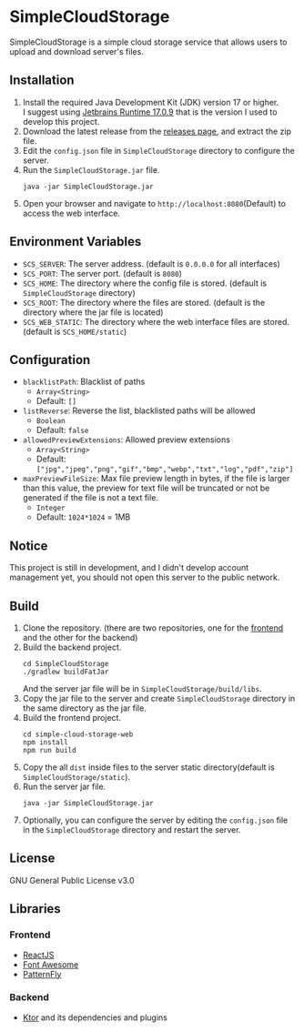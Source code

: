 # SimpleCloudStorage

SimpleCloudStorage is a simple cloud storage service that allows users to upload and download server's files.

## Installation

1. Install the required Java Development Kit (JDK) version 17 or higher.  
   I suggest using [Jetbrains Runtime 17.0.9](https://github.com/JetBrains/JetBrainsRuntime/tree/jdk-17.0.9%2B7)
   that is the version I used to develop this project.
2. Download the latest release from the [releases page](https://github.com/littlexfish/SimpleCloudStorage/releases),
   and extract the zip file.
3. Edit the `config.json` file in `SimpleCloudStorage` directory to configure the server.
4. Run the `SimpleCloudStorage.jar` file.
   ```shell
   java -jar SimpleCloudStorage.jar
   ```
5. Open your browser and navigate to `http://localhost:8080`(Default) to access the web interface.

## Environment Variables

- `SCS_SERVER`: The server address. (default is `0.0.0.0` for all interfaces)
- `SCS_PORT`: The server port. (default is `8080`)
- `SCS_HOME`: The directory where the config file is stored. (default is `SimpleCloudStorage` directory)
- `SCS_ROOT`: The directory where the files are stored. (default is the directory where the jar file is located)
- `SCS_WEB_STATIC`: The directory where the web interface files are stored. (default is `SCS_HOME/static`)

## Configuration

- `blacklistPath`: Blacklist of paths
  - `Array<String>`
  - Default: `[]`
- `listReverse`: Reverse the list, blacklisted paths will be allowed
  - `Boolean`
  - Default: `false`
- `allowedPreviewExtensions`: Allowed preview extensions
  - `Array<String>`
  - Default: `["jpg","jpeg","png","gif","bmp","webp","txt","log","pdf","zip"]`
- `maxPreviewFileSize`: Max file preview length in bytes,
  if the file is larger than this value,
  the preview for text file will be truncated or
  not be generated if the file is not a text file.
  - `Integer`
  - Default: `1024*1024` = 1MB

## Notice

This project is still in development,
 and I didn't develop account management yet,
 you should not open this server to the public network.

## Build

1. Clone the repository.
   (there are two repositories, one for the
   [frontend](https://github.com/littlexfish/simple-cloud-storage-web)
   and the other for the backend)
2. Build the backend project.
   ```shell
   cd SimpleCloudStorage
   ./gradlew buildFatJar
   ```
   And the server jar file will be in `SimpleCloudStorage/build/libs`.
3. Copy the jar file to the server and create `SimpleCloudStorage` directory in the same directory as the jar file.
4. Build the frontend project.
   ```shell
   cd simple-cloud-storage-web
   npm install
   npm run build
   ```
5. Copy the all `dist` inside files to the server static directory(default is `SimpleCloudStorage/static`).
6. Run the server jar file.
   ```shell
   java -jar SimpleCloudStorage.jar
   ```
7. Optionally, you can configure the server by editing the `config.json` file in the `SimpleCloudStorage` directory and restart the server.

## License

GNU General Public License v3.0

## Libraries

### Frontend

- [ReactJS](https://reactjs.org/)
- [Font Awesome](https://fontawesome.com/)
- [PatternFly](https://www.patternfly.org/)

### Backend

- [Ktor](https://ktor.io/)
    and its dependencies and plugins

